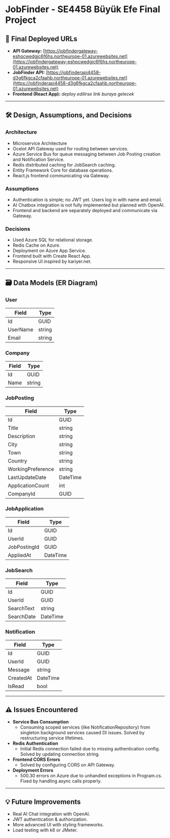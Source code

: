 # JobFinder - SE4458 Büyük Efe Final Project

## 🚀 Final Deployed URLs

- **API Gateway:** [https://jobfindergateway-eshpcwedgjc6f6hs.northeurope-01.azurewebsites.net](https://jobfindergateway-eshpcwedgjc6f6hs.northeurope-01.azurewebsites.net)
- **JobFinder API:** [https://jobfinderapi4458-d3g6fkgca2cfaahb.northeurope-01.azurewebsites.net](https://jobfinderapi4458-d3g6fkgca2cfaahb.northeurope-01.azurewebsites.net)
- **Frontend (React App):** *deploy edilirse link buraya gelecek*

---

## 🛠 Design, Assumptions, and Decisions

### Architecture

- Microservice Architecture
- Ocelot API Gateway used for routing between services.
- Azure Service Bus for queue messaging between Job Posting creation and Notification Service.
- Redis distributed caching for JobSearch caching.
- Entity Framework Core for database operations.
- React.js frontend communicating via Gateway.

### Assumptions

- Authentication is simple; no JWT yet. Users log in with name and email.
- AI Chatbox integration is not fully implemented but planned with OpenAI.
- Frontend and backend are separately deployed and communicate via Gateway.

### Decisions

- Used Azure SQL for relational storage.
- Redis Cache on Azure.
- Deployment on Azure App Service.
- Frontend built with Create React App.
- Responsive UI inspired by kariyer.net.

---

## 🗃 Data Models (ER Diagram)

### User

| Field       | Type    |
|-------------|---------|
| Id          | GUID    |
| UserName    | string  |
| Email       | string  |

### Company

| Field    | Type    |
|----------|---------|
| Id       | GUID    |
| Name     | string  |

### JobPosting

| Field              | Type    |
|--------------------|---------|
| Id                 | GUID    |
| Title              | string  |
| Description        | string  |
| City               | string  |
| Town               | string  |
| Country            | string  |
| WorkingPreference  | string  |
| LastUpdateDate     | DateTime|
| ApplicationCount   | int     |
| CompanyId          | GUID    |

### JobApplication

| Field         | Type    |
|---------------|---------|
| Id            | GUID    |
| UserId        | GUID    |
| JobPostingId  | GUID    |
| AppliedAt     | DateTime|

### JobSearch

| Field       | Type    |
|-------------|---------|
| Id          | GUID    |
| UserId      | GUID    |
| SearchText  | string  |
| SearchDate  | DateTime|

### Notification

| Field       | Type    |
|-------------|---------|
| Id          | GUID    |
| UserId      | GUID    |
| Message     | string  |
| CreatedAt   | DateTime|
| IsRead      | bool    |

---

## ⚠️ Issues Encountered

- **Service Bus Consumption**
  - Consuming scoped services (like NotificationRepository) from singleton background services caused DI issues. Solved by restructuring service lifetimes.
- **Redis Authentication**
  - Initial Redis connection failed due to missing authentication config. Solved by updating connection string.
- **Frontend CORS Errors**
  - Solved by configuring CORS on API Gateway.
- **Deployment Errors**
  - 500.30 errors on Azure due to unhandled exceptions in Program.cs. Fixed by handling async calls properly.

---

## 💡 Future Improvements

- Real AI Chat integration with OpenAI.
- JWT authentication & authorization.
- More advanced UI with styling frameworks.
- Load testing with k6 or JMeter.
